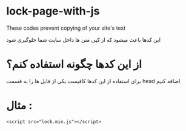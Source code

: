 # lock-page-with-js
These codes prevent copying of your site's text 

این کدها باعث میشود که از کپی متن ها داخل سایت شما جلوگیری شود

 
# از این کدها چگونه استفاده کنم؟
 
 برای استفاده از این کدها کافیست یکی از فایل ها را به قسمت head اضافه کنیم
 
# مثال :
 
 ``` <script src="lock.min.js"></script> ```
 
